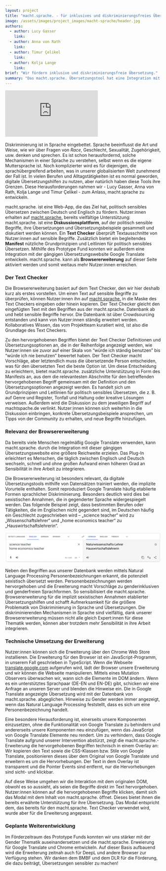 ```yaml
---
layout: project
title: "macht.sprache. - für inklusives und diskriminierungsfreies Übersetzen"
image: /assets/images/project_images/macht-sprache/header.jpg
authors:
  - author: Lucy Gasser
    link: 
  - author: Anna von Rath
    link: 
  - author: Timur Çelikel
    link: 
  - author: Kolja Lange
    link: 
brief: "Wir fördern inklusive und diskriminierungsfreie Übersetzung."
summary: "Das macht.sprache. Übersetzungstool hat eine Integration mit Google Translate bekommen und unterstützt nun verstärkt gendersensibles Übersetzen."
---
```


<div class="iframe-container">
    <iframe src="https://www.youtube-nocookie.com/embed/dz-fKyZxAVo" frameborder="0" allow="accelerometer; autoplay; encrypted-media; gyroscope; picture-in-picture" allowfullscreen></iframe>
</div>

Diskriminierung ist in Sprache eingebettet. Sprache beeinflusst die Art und Weise, wie wir über Fragen von _Race_, Geschlecht, Sexualität, Zugehörigkeit, usw. denken und sprechen. Es ist schon herausfordernd, solche Mechanismen in einer Sprache zu verstehen, selbst wenn es die eigene Muttersprache ist. Noch komplizierter wird es für diejenigen, die sprachübergreifend arbeiten, was in unserer globalisierten Welt zunehmend der Fall ist. In vielen Berufen und Alltagstätigkeiten ist es normal geworden, digitale Übersetzungshilfen zu nutzen, aber natürlich haben diese Tools ihre Grenzen. Diese Herausforderungen nahmen wir - Lucy Gasser, Anna von Rath, Kolja Lange und Timur Çelikel - zum Anlass, macht.sprache zu entwickeln.

macht.sprache. ist eine Web-App, die das Ziel hat, politisch sensibles Übersetzen zwischen Deutsch und Englisch zu fördern. Nutzer:innen erhalten auf [macht.sprache.](https://www.machtsprache.de) bereits vielfältige Unterstützung: macht.sprache. ist eine **Diskussionsplattform**, auf der politisch sensible Begriffe, ihre Übersetzungen und Übersetzungsbeispiele gesammelt und diskutiert werden können. Ein **Text Checker** überprüft Textausschnitte von Nutzer:innen auf sensible Begriffe. Zusätzlich bietet ein begleitendes **Manifest** nützliche Grundprinzipien und Leitlinien für politisch sensibles Übersetzen. Mithilfe des Prototype Fund konnten wir außerdem eine Integration mit der gängigen Übersetzungswebsite Google Translate entwickeln. macht.sprache. kann als **Browsererweiterung** auf dieser Seite aktiviert werden und somit weitaus mehr Nutzer:innen erreichen.

### Der Text Checker

Die Browsererweiterung basiert auf dem Text Checker, den wir hier deshalb kurz als erstes vorstellen. Um einen Text auf sensible Begriffe zu überprüfen, können Nutzer:innen ihn auf [macht.sprache.](https://www.machtsprache.de) in die Maske des Text Checkers eingeben oder hinein kopieren. Der Text Checker gleicht den eingefügten Text mit den Begriffen aus der macht.sprache. Datenbank ab und hebt sensible Begriffe hervor. Die Datenbank ist über Crowdsourcing entstanden und kann von Nutzer:innen ständig erweitert werden. Kollaboratives Wissen, das vom Projektteam kuratiert wird, ist also die Grundlage des Text Checkers.

Zu den hervorgehobenen Begriffen bietet der Text Checker Definitionen und Übersetzungsoptionen an, die in der Reihenfolge angezeigt werden, wie Nutzer:innen sie zuvor auf einer Skala von “würde ich ständig benutzen” bis “würde ich nie benutzen” bewertet haben. Der Text Checker macht Vorschläge, aber letztendlich muss die übersetzende Person entscheiden, was für den übersetzten Text die beste Option ist. Um diese Entscheidung zu erleichtern, bietet macht.sprache. zusätzliche Unterstützung in Form des Manifests an, aus dem die relevantesten Abschnitte für den betreffenden hervorgehobenen Begriff gemeinsam mit der Definition und den Übersetzungsoptionen angezeigt werden. Es handelt sich um Grundprinzipien und Leitlinien für politisch sensibles Übersetzen, die z. B. auf Genre und Register, Tonfall und Haltung oder kreative Lösungen verweisen. Außerdem wird die Diskussion zu dem jeweiligen Begriff auf machtspache.de verlinkt. Nutzer:innen können sich weiterhin in die Diskussion einbringen, konkrete Übersetzungsbeispiele ansprechen, um Tipps von der Community zu erhalten, und neue Begriffe hinzufügen.

### Relevanz der Browsererweiterung

Da bereits viele Menschen regelmäßig Google Translate verwenden, kann macht.sprache. durch die Integration mit dieser gängigen Übersetzungswebsite eine größere Reichweite erzielen. Das Plug-In erleichtert es Menschen, die täglich zwischen Englisch und Deutsch wechseln, schnell und ohne großen Aufwand einen höheren Grad an Sensibilität in ihre Arbeit zu integrieren.

Die Browsererweiterung ist besonders relevant, da digitale Übersetzungstools mithilfe von Datensätzen trainiert werden, die implizite Vorurteile enthalten. Somit reproduziert Google Translate häufig etablierte Formen sprachlicher Diskriminierung. Besonders deutlich wird dies bei sexistischen Annahmen, die in gegenderter Sprache widergespiegelt werden. Das folgende Beispiel zeigt, dass bestimmten Berufen oder Tätigkeiten, die im Englischen nicht gegendert sind, im Deutschen häufig ein Geschlecht zugeschrieben wird – „science teacher“ wird zu „Wissenschaftslehrer“ und „home economics teacher“ zu „Hauswirtschaftslehrerin“.

![Screenshot von Google Translate](/assets/images/project_images/macht-sprache/screenshot-google-translate.png)

Neben den Begriffen aus unserer Datenbank werden mittels Natural Language Processing Personenbezeichnungen erkannt, die potenziell sexistisch übersetzt werden. Personenbezeichnungen werden hervorgehoben und die Erweiterung macht Vorschläge zu genderinklusiven und genderfreien Sprachformen. So sensibilisiert die macht.sprache. Browsererweiterung für die implizit sexistischen Annahmen etablierter Übersetzungshilfen und schafft Aufmerksamkeit für die größere Problematik von Diskriminierung in Sprache und Übersetzungen. Die diskriminierenden Mechanismen in Sprache sind vielfältig, dank unserer Browsererweiterung müssen nicht alle gleich Expert:innen für diese Thematik werden, können aber trotzdem mehr Sensibilität in ihre Arbeit integrieren.

### Technische Umsetzung der Erweiterung

Nutzer:innen können sich die Erweiterung über den Chrome Web Store installieren. Die Erweiterung für den Browser ist ein JavaScript-Programm, in unserem Fall geschrieben in TypeScript. Wenn die Webseite [translate.google.com](https://translate.google.com) aufgerufen wird, lädt der Browser unsere Erweiterung und wir können die Webseite manipulieren. Mittels eines Mutation Observers überwachen wir, wann sich die Elemente im DOM ändern. Wenn es ein unterstütztes Sprachpaar (DE-EN und EN-DE) gibt, schicken wir eine Anfrage an unseren Server und blenden die Hinweise ein. Die in Google Translate angezeigte Übersetzung wird mit der Datenbank von macht.sprache. abgeglichen. Hinweise zu Gender werden immer angezeigt, wenn das Natural Language Processing feststellt, dass es sich um eine Personenbezeichnung handelt.

Eine besondere Herausforderung ist, einerseits unsere Komponenten einzusetzen, ohne die Funktionalität von Google Translate zu behindern und andererseits unsere Komponenten neu einzufügen, wenn das JavaScript von Google Translate Elemente neu rendert. Um zu verhindern, dass Google Translate aufgrund unserer Intervention abstürzt, zeigt die macht.sprache.-Erweiterung die hervorgehobenen Begriffen technisch in einem Overlay an: Wir kopieren den Text sowie die CSS-Klassen bzw. Stile von Google Translate, positionieren dieses über dem Original von Google Translate und erweitern es um die Hervorhebungen. Der Text in dem Overlay ist transparent und die Pointer Events sind entfernt, nur die Hervorhebungen sind sicht- und klickbar.

Auf diese Weise umgehen wir die Interaktion mit dem originalen DOM, obwohl es so aussieht, als seien die Begriffe direkt im Text hervorgehoben. Nutzer:innen können auf die hervorgehobenen Begriffe klicken, damit sich das Modal mit dem Inhalt von macht.sprache. öffnet. Dieses bietet ihnen die bereits erwähnte Unterstützung für ihre Übersetzung. Das Modal entspricht dem, das bereits für den macht.sprache. Text Checker verwendet wird, wurde aber für die Erweiterung angepasst.

### Geplante Weiterentwicklung

Im Förderzeitraum des Prototype Funds konnten wir uns stärker mit der Gender Thematik auseinandersetzen und die macht.sprache. Erweierung für Google Translate und Chrome entwickeln. Auf dieser Basis aufbauend wird die Erweiterung zeitnah auch für DeepL und andere Browser zur Verfügung stehen. 
Wir danken dem BMBF und dem DLR für die Förderung, die dazu beiträgt, Übersetzungen sensibler zu machen!
